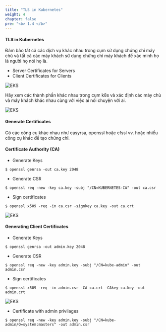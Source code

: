 ```yaml
---
title: "TLS in Kubernetes"
weight: 4
chapter: false
pre: "<b> 1.4 </b>"
---
```


#### TLS in Kubernetes

Đảm bảo tất cả các dịch vụ khác nhau trong cụm sử dụng chứng chỉ máy chủ và tất cả các máy khách sử dụng chứng chỉ máy khách để xác minh họ là người họ nói họ là.

- Server Certificates for Servers
- Client Certificates for Clients

![EKS](/images/0003/0001.png?featherlight=false&width=90pc)

Hãy xem các thành phần khác nhau trong cụm k8s và xác định các máy chủ và máy khách khác nhau cùng với việc ai nói chuyện với ai.

![EKS](/images/0003/0002.png?featherlight=false&width=90pc)

#### Generate Certificates

Có các công cụ khác nhau như easyrsa, openssl hoặc cfssl vv. hoặc nhiều công cụ khác để tạo chứng chỉ.

#### Certificate Authority (CA)

- Generate Keys

```
$ openssl genrsa -out ca.key 2048
```

- Generate CSR

```
$ openssl req -new -key ca.key -subj "/CN=KUBERNETES-CA" -out ca.csr
```

- Sign certificates

```
$ openssl x509 -req -in ca.csr -signkey ca.key -out ca.crt
```

![EKS](/images/0003/0003.png?featherlight=false&width=90pc)

#### Generating Client Certificates

- Generate Keys

```
$ openssl genrsa -out admin.key 2048
```

- Generate CSR

```
$ openssl req -new -key admin.key -subj "/CN=kube-admin" -out admin.csr
```

- Sign certificates

```
$ openssl x509 -req -in admin.csr -CA ca.crt -CAkey ca.key -out admin.crt
```

![EKS](/images/0003/0004.png?featherlight=false&width=90pc)

- Certificate with admin privilages

```
$ openssl req -new -key admin.key -subj "/CN=kube-admin/O=system:masters" -out admin.csr
```